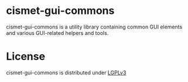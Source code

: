 cismet-gui-commons
==================

cismet-gui-commons is a utility library containing common GUI elements and various GUI-related helpers and tools.

License
=======

cismet-gui-commons is distributed under [LGPLv3](https://github.com/cismet/cismet-gui-commons/blob/dev/LICENSE)

